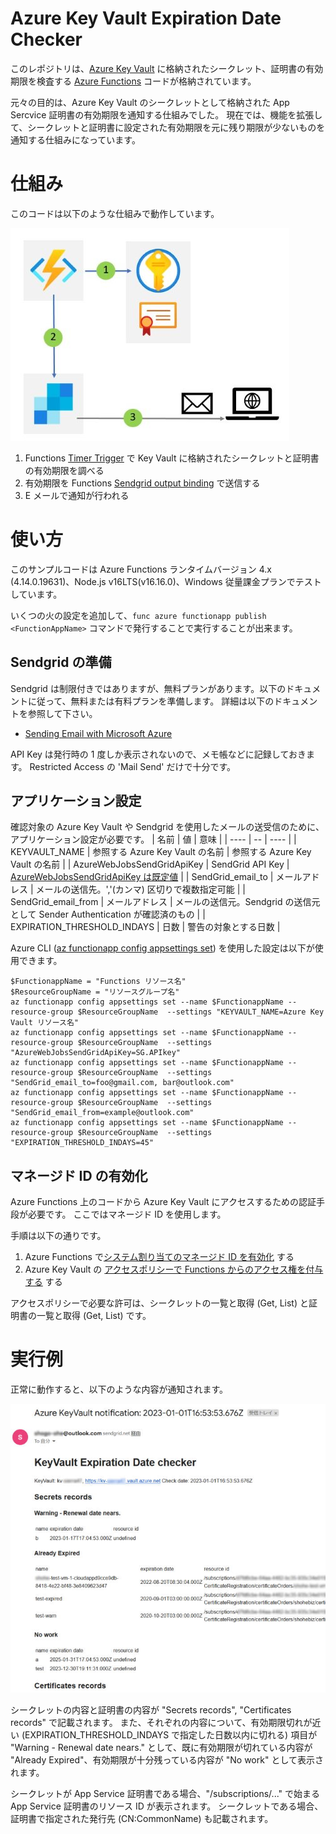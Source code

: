 # Azure Key Vault Expiration Date Checker
このレポジトリは、[Azure Key Vault](https://learn.microsoft.com/ja-jp/azure/key-vault/) に格納されたシークレット、証明書の有効期限を検査する [Azure Functions](https://learn.microsoft.com/ja-jp/azure/azure-functions/) コードが格納されています。

元々の目的は、Azure Key Vault のシークレットとして格納された App Sercvice 証明書の有効期限を通知する仕組みでした。
現在では、機能を拡張して、シークレットと証明書に設定された有効期限を元に残り期限が少ないものを通知する仕組みになっています。

# 仕組み
このコードは以下のような仕組みで動作しています。

![diagram](./image/diagram.jpg)

1. Functions [Timer Trigger](https://learn.microsoft.com/ja-jp/azure/azure-functions/functions-bindings-timer?tabs=in-process&pivots=programming-language-javascript) で Key Vault に格納されたシークレットと証明書の有効期限を調べる
2. 有効期限を Functions [Sendgrid output binding](https://learn.microsoft.com/ja-jp/azure/azure-functions/functions-bindings-sendgrid?tabs=in-process%2Cfunctionsv2&pivots=programming-language-javascript) で送信する
3. E メールで通知が行われる 


# 使い方
このサンプルコードは Azure Functions ランタイムバージョン 4.x (4.14.0.19631)、Node.js v16LTS(v16.16.0)、Windows 従量課金プランでテストしています。

いくつの火の設定を追加して、```func azure functionapp publish <FunctionAppName>``` コマンドで発行することで実行することが出来ます。

## Sendgrid の準備
Sendgrid は制限付きではありますが、無料プランがあります。以下のドキュメントに従って、無料または有料プランを準備します。
詳細は以下のドキュメントを参照して下さい。

- [Sending Email with Microsoft Azure](https://docs.sendgrid.com/for-developers/partners/microsoft-azure-2021)


API Key は発行時の 1 度しか表示されないので、メモ帳などに記録しておきます。 Restricted Access の 'Mail Send' だけで十分です。



## アプリケーション設定
確認対象の Azure Key Vault や Sendgrid を使用したメールの送受信のために、アプリケーション設定が必要です。
| 名前 | 値 | 意味 |
| ---- | -- | ---- |
| KEYVAULT_NAME | 参照する Azure Key Vault の名前 | 参照する Azure Key Vault の名前 |
| AzureWebJobsSendGridApiKey | SendGrid API Key | [AzureWebJobsSendGridApiKey は既定値](https://learn.microsoft.com/ja-jp/azure/azure-functions/functions-bindings-sendgrid?tabs=in-process%2Cfunctionsv2&pivots=programming-language-javascript#configuration) |
| SendGrid_email_to | メールアドレス | メールの送信先。','(カンマ) 区切りで複数指定可能 |
| SendGrid_email_from | メールアドレス | メールの送信元。Sendgrid の送信元として Sender Authentication が確認済のもの |
| EXPIRATION_THRESHOLD_INDAYS | 日数 | 警告の対象とする日数 |


Azure CLI ([az functionapp config appsettings set](https://learn.microsoft.com/ja-jp/cli/azure/functionapp/config/appsettings?view=azure-cli-latest#az-functionapp-config-appsettings-set)) を使用した設定は以下が使用できます。
```
$FunctionappName = "Functions リソース名"
$ResourceGroupName = "リソースグループ名"
az functionapp config appsettings set --name $FunctionappName --resource-group $ResourceGroupName  --settings "KEYVAULT_NAME=Azure Key Vault リソース名"
az functionapp config appsettings set --name $FunctionappName --resource-group $ResourceGroupName  --settings "AzureWebJobsSendGridApiKey=SG.APIkey"
az functionapp config appsettings set --name $FunctionappName --resource-group $ResourceGroupName  --settings "SendGrid_email_to=foo@gmail.com, bar@outlook.com"
az functionapp config appsettings set --name $FunctionappName --resource-group $ResourceGroupName  --settings "SendGrid_email_from=example@outlook.com"
az functionapp config appsettings set --name $FunctionappName --resource-group $ResourceGroupName  --settings "EXPIRATION_THRESHOLD_INDAYS=45"
```

## マネージド ID の有効化
Azure Functions 上のコードから Azure Key Vault にアクセスするための認証手段が必要です。
ここではマネージド ID を使用します。

手順は以下の通りです。
1. Azure Functions で[システム割り当てのマネージド ID を有効化](https://learn.microsoft.com/ja-jp/azure/app-service/overview-managed-identity?tabs=portal%2Chttp) する
2. Azure Key Vault の [アクセスポリシーで Functions からのアクセス権を付与する](https://learn.microsoft.com/ja-jp/azure/active-directory/managed-identities-azure-resources/tutorial-windows-vm-access-nonaad#grant-access) する

アクセスポリシーで必要な許可は、シークレットの一覧と取得 (Get, List) と証明書の一覧と取得 (Get, List) です。


# 実行例
正常に動作すると、以下のような内容が通知されます。

![メールサンプル](./image/mailsample.jpg)

シークレットの内容と証明書の内容が "Secrets records", "Certificates records" で記載されます。
また、それぞれの内容について、有効期限切れが近い (EXPIRATION_THRESHOLD_INDAYS で指定した日数以内に切れる) 項目が "Warning - Renewal date nears." として、既に有効期限が切れている内容が "Already Expired"、有効期限が十分残っている内容が "No work" として表示されます。

シークレットが App Service 証明書である場合、"/subscriptions/..." で始まる App Service 証明書のリソース ID が表示されます。 
シークレットである場合、証明書で指定された発行先 (CN:CommonName) も記載されます。
